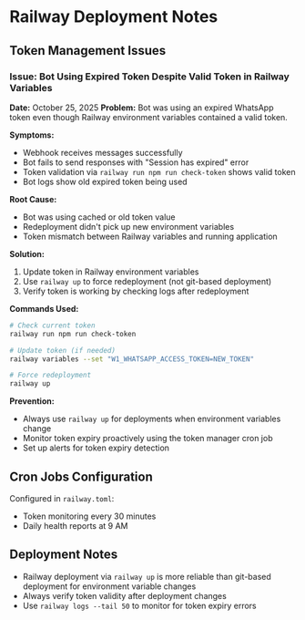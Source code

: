 # Railway Deployment Notes

## Token Management Issues

### Issue: Bot Using Expired Token Despite Valid Token in Railway Variables
**Date:** October 25, 2025
**Problem:** Bot was using an expired WhatsApp token even though Railway environment variables contained a valid token.

**Symptoms:**
- Webhook receives messages successfully
- Bot fails to send responses with "Session has expired" error
- Token validation via `railway run npm run check-token` shows valid token
- Bot logs show old expired token being used

**Root Cause:**
- Bot was using cached or old token value
- Redeployment didn't pick up new environment variables
- Token mismatch between Railway variables and running application

**Solution:**
1. Update token in Railway environment variables
2. Use `railway up` to force redeployment (not git-based deployment)
3. Verify token is working by checking logs after redeployment

**Commands Used:**
```bash
# Check current token
railway run npm run check-token

# Update token (if needed)
railway variables --set "W1_WHATSAPP_ACCESS_TOKEN=NEW_TOKEN"

# Force redeployment
railway up
```

**Prevention:**
- Always use `railway up` for deployments when environment variables change
- Monitor token expiry proactively using the token manager cron job
- Set up alerts for token expiry detection

## Cron Jobs Configuration

Configured in `railway.toml`:
- Token monitoring every 30 minutes
- Daily health reports at 9 AM

## Deployment Notes

- Railway deployment via `railway up` is more reliable than git-based deployment for environment variable changes
- Always verify token validity after deployment changes
- Use `railway logs --tail 50` to monitor for token expiry errors